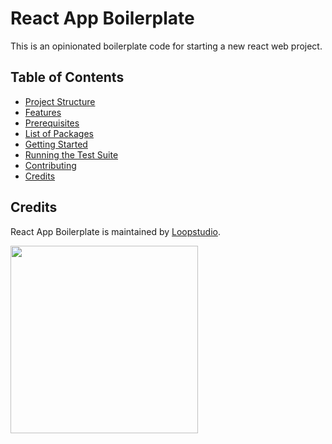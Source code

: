 # React App Boilerplate

This is an opinionated boilerplate code for starting a new react web project.

Table of Contents
-----------------

- [Project Structure](#project-structure)
- [Features](#features)
- [Prerequisites](#prerequisites)
- [List of Packages](#list-of-gems)
- [Getting Started](#getting-started)
- [Running the Test Suite](#running-the-test-suite)
- [Contributing](#contributing)
- [Credits](#credits)


Credits
--------
React App Boilerplate is maintained by [Loopstudio](https://loopstudio.dev).

[<img src='https://loopstudio.dev/wp-content/uploads/2019/05/logoblack.png' width='300'/>](https://loopstudio.dev)
